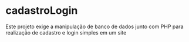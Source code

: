 # cadastroLogin
Este projeto exige a manipulação de banco de dados junto com PHP para realização de cadastro e login simples em um site
